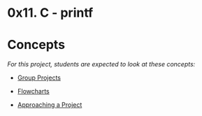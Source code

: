 # 0x11. C - printf

# Concepts

_For this project, students are expected to look at these concepts:_

  - [Group Projects](https://alx-intranet.hbtn.io/concepts/111)

  - [Flowcharts](https://alx-intranet.hbtn.io/concepts/130)

  - [Approaching a Project](https://alx-intranet.hbtn.io/concepts/350)
